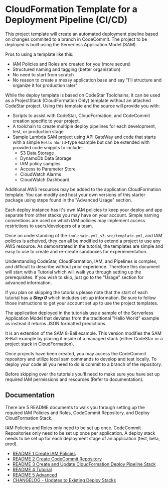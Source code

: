 # CloudFormation Template for a Deployment Pipeline (CI/CD)

This project template will create an automated deployment pipeline based on changes commited to a branch in CodeCommit. The project to be deployed is built using the Serverless Application Model (SAM).

Pros to using a template like this:

- IAM Policies and Roles are created for you (more secure)
- Structured naming and tagging (better organization)
- No need to start from scratch
- No reason to create a messy application base and say "I'll structure and organize it for production later"

While the deploy template is based on CodeStar Toolchains, it can be used as a ProjectStack (CloudFormation Only) template without an attached CodeStar project. Using this template and the source will provide you with:

- Scripts to assist with CodeStar, CloudFormation, and CodeCommit creation specific to your project.
- A toolchain to create multiple deploy pipelines for each development, test, or production stage
- Sample Lambda SAM project using API GateWay and code that starts with a simple `Hello World`-type example but can be extended with provided code snippits to include:
  - S3 Data Storage
  - DynamoDb Data Storage
  - IAM policy samples
  - Access to Parameter Store
  - CloudWatch Alarms
  - CloudWatch Dashboard

Additional AWS resources may be added to the application CloudFormation template. You can modify and host your own versions of this starter package using steps found in the "Advanced Usage" section.

Each deploy instance has it's own IAM policies to keep your deploy and app separate from other stacks you may have on your account. Simple naming conventions are used on which IAM policies may implement access restrictions to users/developers of a team.

Once an understanding of the `toolchain.yml`, `s3-src/template.yml`, and IAM policies is acheived, they can all be modified to extend a project to use any AWS resource. As demonstrated in the tutorial, the templates are simple and easy to use to create and re-create sandboxes for experiementation.

Understanding CodeStar, CloudFormation, IAM, and Pipelines is complex, and difficult to describe without prior experience. Therefore this document will start with a Tutorial which will walk you through setting up the prerequisites. If you wish to skip, just go to the "Usage" section for advanced information.

If you plan on skipping the tutorials please note that the start of each tutorial has a ***Step 0*** which includes set-up information. Be sure to follow those instructions to get your account set up to use the project templates.

The application deployed in the tutorials use a sample of the Serverless Application Model that deviates from the traditional "Hello World" example as instead it returns JSON formatted predictions.

It is an extention of the SAM 8-Ball example. This version modifies the SAM 8-Ball example by placing it inside of a managed stack (either CodeStar or a project stack in CloudFormation).

Once projects have been created, you may access the CodeCommit repository and utilize local sam commands to develop and test locally. To deploy your code all you need to do is commit to a branch of the repository.

Before skipping over the tutorials you'll need to make sure you have set up required IAM permissions and resources (Refer to documentation).

## Documentation

There are 5 README documents to walk you through setting up the required IAM Policies and Roles, CodeCommit Repository, and Deploy CloudFormation Stack. 

IAM Policies and Roles only need to be set up once. CodeCommit Repositories only need to be set up once per application. A deploy stack needs to be set up for each deployment stage of an application (test, beta, prod).

- [README 1 Create IAM Policies](deploy-pipeline-template-v2/README-1-IAM-Policies.md)
- [README 2 Create CodeCommit Repository](deploy-pipeline-template-v2/README-2-CodeCommit-Repository.md)
- [README 3 Create and Update CloudFormation Deploy Pipeline Stack](deploy-pipeline-template-v2/README-3-CloudFormation-Deploy-Stack.md)
- [README 4 Tutorial](deploy-pipeline-template-v2/README-4-Tutorial.md)
- [README 5 Advanced](deploy-pipeline-template-v2/README-5-Advanced.md)
- [CHANGELOG - Updates to Existing Deploy Stacks](CHANGELOG.md)
